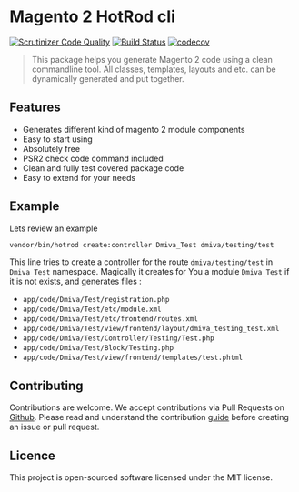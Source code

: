 # Magento 2 HotRod cli
[![Scrutinizer Code Quality](https://scrutinizer-ci.com/g/dmitrijivanenko/hotrod-cli/badges/quality-score.png?b=master)](https://scrutinizer-ci.com/g/dmitrijivanenko/hotrod-cli/?branch=master) [![Build Status](https://travis-ci.org/dmitrijivanenko/hotrod-cli.svg?branch=master)](https://travis-ci.org/dmitrijivanenko/hotrod-cli) [![codecov](https://codecov.io/gh/dmitrijivanenko/hotrod-cli/branch/master/graph/badge.svg)](https://codecov.io/gh/dmitrijivanenko/hotrod-cli)

> This package helps you generate Magento 2 code using a clean commandline tool. All classes, templates, layouts and etc. can be dynamically generated and put together. 

## Features

- Generates different kind of magento 2 module components
- Easy to start using
- Absolutely free
- PSR2 check code command included
- Clean and fully test covered package code
- Easy to extend for your needs

## Example
   
   Lets review an example
   
   ``` bash
   vendor/bin/hotrod create:controller Dmiva_Test dmiva/testing/test
   ```
   
   This line tries to create a controller for the route `dmiva/testing/test` in `Dmiva_Test` namespace. Magically it
   creates for You a module `Dmiva_Test` if it is not exists, and generates files :
   
   - `app/code/Dmiva/Test/registration.php`   
   - `app/code/Dmiva/Test/etc/module.xml`   
   - `app/code/Dmiva/Test/etc/frontend/routes.xml`   
   - `app/code/Dmiva/Test/view/frontend/layout/dmiva_testing_test.xml`   
   - `app/code/Dmiva/Test/Controller/Testing/Test.php`   
   - `app/code/Dmiva/Test/Block/Testing.php`
   - `app/code/Dmiva/Test/view/frontend/templates/test.phtml`
   
   
## Contributing

Contributions are welcome. We accept contributions via Pull Requests on [Github](https://github.com/dmitrijivanenko/hotrod-cli).
Please read and understand the contribution [guide](contribution.md) before creating an issue or pull request.

## Licence

This project is open-sourced software licensed under the MIT license.
   